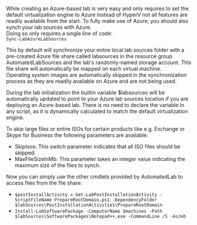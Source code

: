 While creating an Azure-based lab is very easy and only requires to set the default virtualization engine to Azure instead of HyperV not all features are readily available from the start. To fully make use of Azure, you should also synch your lab sources with Azure.  
Doing so only requires a single line of code:  
`
Sync-LabAzureLabSources
`

This by default will synchronize your entire local lab sources folder with a pre-created Azure file share called labsources in the resource group AutomatedLabSources and the lab's randomly-named storage account. This file share will automatically be mapped on each virtual machine.  
Operating system images are automatically skipped in the synchronization process as they are readily available on Azure and are not being used.

During the lab initialization the builtin variable $labsources will be automatically updated to point to your Azure lab sources location if you are deploying an Azure-based lab. There is no need to declare the variable in any script, as it is dynamically calculated to match the default virtualization engine.

To skip large files or entire ISOs for certain products like e.g. Exchange or Skype for Business the following parameters are available:
* SkipIsos: This switch parameter indicates that all ISO files should be skipped.
* MaxFileSizeInMb: This parameter takes an integer value indicating the maximum size of the files to synch.

Now you can simply use the other cmdlets provided by AutomatedLab to access files from the file share:  
* `$postInstallActivity = Get-LabPostInstallationActivity -ScriptFileName PrepareRootDomain.ps1 -DependencyFolder $labSources\PostInstallationActivities\PrepareRootDomain`
* `Install-LabSoftwarePackage -ComputerName $machines -Path $labSources\SoftwarePackages\Notepad++.exe -CommandLine /S -AsJob`